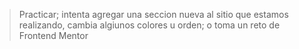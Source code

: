 > Practicar; intenta agregar una seccion nueva al sitio que estamos realizando, cambia algiunos colores u orden; o toma un reto de
> Frontend Mentor 



